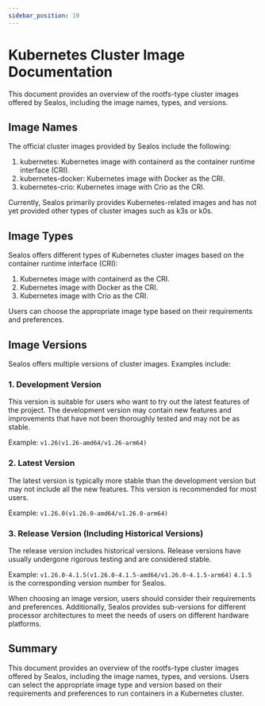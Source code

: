 ```yaml
---
sidebar_position: 10
---
```


# Kubernetes Cluster Image Documentation

This document provides an overview of the rootfs-type cluster images offered by Sealos, including the image names,
types, and versions.

## Image Names

The official cluster images provided by Sealos include the following:

1. kubernetes: Kubernetes image with containerd as the container runtime interface (CRI).
2. kubernetes-docker: Kubernetes image with Docker as the CRI.
3. kubernetes-crio: Kubernetes image with Crio as the CRI.

Currently, Sealos primarily provides Kubernetes-related images and has not yet provided other types of cluster images
such as k3s or k0s.

## Image Types

Sealos offers different types of Kubernetes cluster images based on the container runtime interface (CRI):

1. Kubernetes image with containerd as the CRI.
2. Kubernetes image with Docker as the CRI.
3. Kubernetes image with Crio as the CRI.

Users can choose the appropriate image type based on their requirements and preferences.

## Image Versions

Sealos offers multiple versions of cluster images. Examples include:

### 1. Development Version

This version is suitable for users who want to try out the latest features of the project. The development version may
contain new features and improvements that have not been thoroughly tested and may not be as stable.

Example: `v1.26(v1.26-amd64/v1.26-arm64)`

### 2. Latest Version

The latest version is typically more stable than the development version but may not include all the new features. This
version is recommended for most users.

Example: `v1.26.0(v1.26.0-amd64/v1.26.0-arm64)`

### 3. Release Version (Including Historical Versions)

The release version includes historical versions. Release versions have usually undergone rigorous testing and are
considered stable.

Example: `v1.26.0-4.1.5(v1.26.0-4.1.5-amd64/v1.26.0-4.1.5-arm64)` `4.1.5` is the corresponding version number for
Sealos.

When choosing an image version, users should consider their requirements and preferences. Additionally, Sealos provides
sub-versions for different processor architectures to meet the needs of users on different hardware platforms.

## Summary

This document provides an overview of the rootfs-type cluster images offered by Sealos, including the image names,
types, and versions. Users can select the appropriate image type and version based on their requirements and preferences
to run containers in a Kubernetes cluster.
